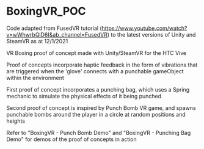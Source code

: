 # BoxingVR_POC

Code adapted from FusedVR tutorial (https://www.youtube.com/watch?v=wWhwrbQlD6I&ab_channel=FusedVR) to the latest versions of Unity and SteamVR as at 12/1/2021

VR Boxing proof of concept made with Unity/SteamVR for the HTC Vive

Proof of concepts incorporate haptic feedback in the form of vibrations that are triggered when the 'glove' connects with a punchable gameObject within the environment

First proof of concept incorporates a punching bag, which uses a Spring mechanic to simulate the physical effects of it being punched

Second proof of concept is inspired by Punch Bomb VR game, and spawns punchable bombs around the player in a circle at random positions and heights

Refer to "BoxingVR - Punch Bomb Demo" and "BoxingVR - Punching Bag Demo" for demos of the proof of concepts in action
